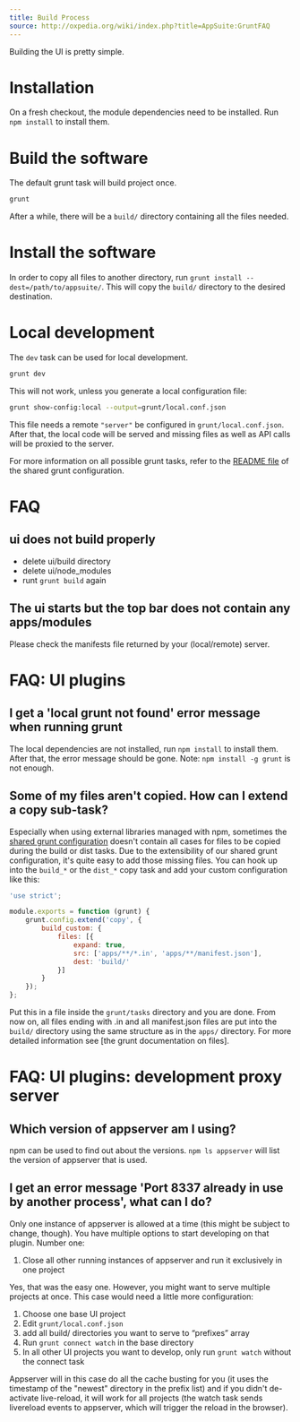 ```yaml
---
title: Build Process
source: http://oxpedia.org/wiki/index.php?title=AppSuite:GruntFAQ
---
```


Building the UI is pretty simple.

# Installation

On a fresh checkout, the module dependencies need to be installed.
Run `npm install` to install them.

# Build the software

The default grunt task will build project once.

```bash
grunt
```

After a while, there will be a `build/` directory containing all the files needed.

# Install the software

In order to copy all files to another directory, run `grunt install --dest=/path/to/appsuite/`.
This will copy the `build/` directory to the desired destination.

# Local development

The `dev` task can be used for local development.

```bash
grunt dev
```

This will not work, unless you generate a local configuration file:

```bash
grunt show-config:local --output=grunt/local.conf.json
```

This file needs a remote `"server"` be configured in `grunt/local.conf.json`.
After that, the local code will be served and missing files as well as API calls will be proxied to the server.

For more information on all possible grunt tasks, refer to the [README file](https://github.com/Open-Xchange-Frontend/shared-grunt-config#tasks)
of the shared grunt configuration.

# FAQ

## ui does not build properly

- delete ui/build directory
- delete ui/node_modules
- runt `grunt build` again

## The ui starts but the top bar does not contain any apps/modules

Please check the manifests file returned by your (local/remote) server.

# FAQ: UI plugins

## I get a 'local grunt not found' error message when running grunt

The local dependencies are not installed, run `npm install` to install them. After that, the error message should be gone. Note: `npm install -g grunt` is not enough.

## Some of my files aren't copied. How can I extend a copy sub-task?

Especially when using external libraries managed with npm, sometimes the [shared grunt configuration](https://github.com/Open-Xchange-Frontend/shared-grunt-config) doesn't contain all cases for files to be copied during the build or dist tasks.
Due to the extensibility of our shared grunt configuration, it's quite easy to add those missing files.
You can hook up into the `build_*` or the `dist_*` copy task and add your custom configuration like this:

```JavaScript
'use strict';

module.exports = function (grunt) {
    grunt.config.extend('copy', {
        build_custom: {
            files: [{
                expand: true,
                src: ['apps/**/*.in', 'apps/**/manifest.json'],
                dest: 'build/'
            }]
        }
    });
};
```

Put this in a file inside the `grunt/tasks` directory and you are done. From now on, all files ending with .in and all manifest.json files are put into the `build/` directory using the same structure as in the `apps/` directory.
For more detailed information see [the grunt documentation on files].

# FAQ: UI plugins: development proxy server

## Which version of appserver am I using?

npm can be used to find out about the versions. `npm ls appserver` will list the version of appserver that is used.

## I get an error message 'Port 8337 already in use by another process', what can I do?

Only one instance of appserver is allowed at a time (this might be subject to change, though). You have multiple options to start developing on that plugin. Number one:

1.  Close all other running instances of appserver and run it exclusively in one project

Yes, that was the easy one. However, you might want to serve multiple projects at once. This case would need a little more configuration:

1.  Choose one base UI project
2.  Edit `grunt/local.conf.json`
3.  add all build/ directories you want to serve to “prefixes” array
4.  Run `grunt connect watch` in the base directory
5.  In all other UI projects you want to develop, only run `grunt watch` without the connect task

Appserver will in this case do all the cache busting for you (it uses the timestamp of the "newest" directory in the prefix list) and if you didn't de-activate live-reload, it will work for all projects (the watch task sends livereload events to appserver, which will trigger the reload in the browser).

